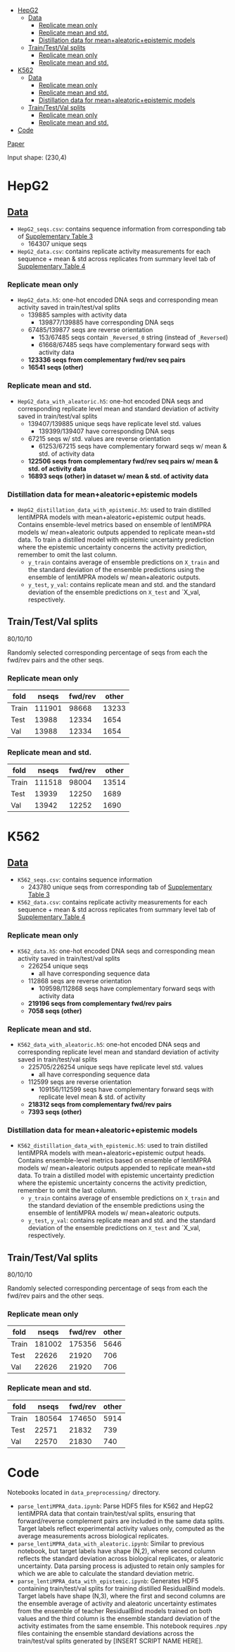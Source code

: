 - [HepG2](#hepg2)
  - [Data](#data)
    - [Replicate mean only](#replicate-mean-only)
    - [Replicate mean and std.](#replicate-mean-and-std)
    - [Distillation data for mean+aleatoric+epistemic models](#distillation-data-for-meanaleatoricepistemic-models)
  - [Train/Test/Val splits](#traintestval-splits)
    - [Replicate mean only](#replicate-mean-only-1)
    - [Replicate mean and std.](#replicate-mean-and-std-1)
- [K562](#k562)
  - [Data](#data-1)
    - [Replicate mean only](#replicate-mean-only-2)
    - [Replicate mean and std.](#replicate-mean-and-std-2)
    - [Distillation data for mean+aleatoric+epistemic models](#distillation-data-for-meanaleatoricepistemic-models-1)
  - [Train/Test/Val splits](#traintestval-splits-1)
    - [Replicate mean only](#replicate-mean-only-3)
    - [Replicate mean and std.](#replicate-mean-and-std-3)
- [Code](#code)

[Paper](https://www.biorxiv.org/content/10.1101/2023.03.05.531189v1)

Input shape: (230,4)

# HepG2

## [Data](https://www.biorxiv.org/content/10.1101/2023.03.05.531189v1.full)
- `HepG2_seqs.csv`: contains sequence information from corresponding tab of [Supplementary Table 3](https://www.biorxiv.org/content/10.1101/2023.03.05.531189v1.supplementary-material)
  - 164307 unique seqs
- `HepG2_data.csv`: contains replicate activity measurements for each sequence + mean & std across replicates from summary level tab of [Supplementary Table 4](https://www.biorxiv.org/content/10.1101/2023.03.05.531189v1.supplementary-material)
  
### Replicate mean only
- `HepG2_data.h5`: one-hot encoded DNA seqs and corresponding mean activity saved in train/test/val splits
  - 139885 samples with activity data
    - 139877/139885 have corresponding DNA seqs
  - 67485/139877 seqs are reverse orientation
    - 153/67485 seqs contain `_Reversed_0` string (instead of `_Reversed`)
    - 61668/67485 seqs have complementary forward seqs with activity data
  - **123336 seqs from complementary fwd/rev seq pairs**
  - **16541 seqs (other)**

### Replicate mean and std.
- `HepG2_data_with_aleatoric.h5`: one-hot encoded DNA seqs and corresponding replicate level mean and standard deviation of activity saved in train/test/val splits
  - 139407/139885 unique seqs have replicate level std. values
    - 139399/139407 have corresponding DNA seqs
  - 67215 seqs w/ std. values are reverse orientation
    - 61253/67215 seqs have complementary forward seqs w/ mean & std. of activity data 
  - **122506 seqs from complementary fwd/rev seq pairs w/ mean & std. of activity data**
  - **16893 seqs (other) in dataset w/ mean & std. of activity data**

### Distillation data for mean+aleatoric+epistemic models
- `HepG2_distillation_data_with_epistemic.h5`: used to train distilled lentiMPRA models with mean+aleatoric+epistemic output heads. Contains ensemble-level metrics based on ensemble of lentiMPRA models w/ mean+aleatoric outputs appended to replicate mean+std data. To train a distilled model with epistemic uncertainty prediction where the epistemic uncertainty concerns the activity prediction, remember to omit the last column.
  - `y_train` contains average of ensemble predictions on `X_train` and the standard deviation of the ensemble predictions using the ensemble of lentiMPRA models w/ mean+aleatoric outputs. 
  - `y_test`, `y_val`: contains replicate mean and std. and the standard deviation of the ensemble predictions on `X_test` and `X_val, respectively. 

## Train/Test/Val splits
80/10/10

Randomly selected corresponding percentage of seqs from each the fwd/rev pairs and the other seqs. 

### Replicate mean only 
| fold  | nseqs  | fwd/rev | other |
|-------|--------|---------|-------|
| Train | 111901 | 98668   | 13233 |
| Test  | 13988  | 12334   | 1654  |
| Val   | 13988  | 12334   | 1654  |

### Replicate mean and std. 
| fold  | nseqs  | fwd/rev | other |
|-------|--------|---------|-------|
| Train | 111518 | 98004   | 13514 |
| Test  | 13939  | 12250   | 1689  |
| Val   | 13942  | 12252   | 1690  |

# K562

## [Data](https://www.biorxiv.org/content/10.1101/2023.03.05.531189v1.full)
- `K562_seqs.csv`: contains sequence information 
  - 243780 unique seqs from corresponding tab of [Supplementary Table 3](https://www.biorxiv.org/content/10.1101/2023.03.05.531189v1.supplementary-material)
- `K562_data.csv`: contains replicate activity measurements for each sequence + mean & std across replicates from summary level tab of [Supplementary Table 4](https://www.biorxiv.org/content/10.1101/2023.03.05.531189v1.supplementary-material)

### Replicate mean only
- `K562_data.h5`: one-hot encoded DNA seqs and corresponding mean activity saved in train/test/val splits
  - 226254 unique seqs
    - all have corresponding sequence data
  - 112868 seqs are reverse orientation
    - 109598/112868 seqs have complementary forward seqs with activity data
  - **219196 seqs from complementary fwd/rev pairs**
  - **7058 seqs (other)**

### Replicate mean and std.
- `K562_data_with_aleatoric.h5`: one-hot encoded DNA seqs and corresponding replicate level mean and standard deviation of activity saved in train/test/val splits
  - 225705/226254 unique seqs have replicate level std. values
    - all have corresponding sequence data
  - 112599 seqs are reverse orientation
    - 109156/112599 seqs have complementary forward seqs with replicate level mean & std. of activity 
  - **218312 seqs from complementary fwd/rev pairs** 
  - **7393 seqs (other)**

### Distillation data for mean+aleatoric+epistemic models
- `K562_distillation_data_with_epistemic.h5`: used to train distilled lentiMPRA models with mean+aleatoric+epistemic output heads. Contains ensemble-level metrics based on ensemble of lentiMPRA models w/ mean+aleatoric outputs appended to replicate mean+std data. To train a distilled model with epistemic uncertainty prediction where the epistemic uncertainty concerns the activity prediction, remember to omit the last column.
  - `y_train` contains average of ensemble predictions on `X_train` and the standard deviation of the ensemble predictions using the ensemble of lentiMPRA models w/ mean+aleatoric outputs. 
  - `y_test`, `y_val`: contains replicate mean and std. and the standard deviation of the ensemble predictions on `X_test` and `X_val, respectively. 

## Train/Test/Val splits
80/10/10

Randomly selected corresponding percentage of seqs from each the fwd/rev pairs and the other seqs. 

### Replicate mean only 
| fold  | nseqs  | fwd/rev | other |
|-------|--------|---------|-------|
| Train | 181002 | 175356   | 5646 |
| Test  | 22626  | 21920   | 706  |
| Val   | 22626  | 21920   | 706  |
### Replicate mean and std.
| fold  | nseqs  | fwd/rev | other |
|-------|--------|---------|-------|
| Train | 180564 | 174650   | 5914 |
| Test  | 22571  | 21832   | 739  |
| Val   | 22570  | 21830   | 740  |

# Code
Notebooks located in `data_preprocessing/` directory. 
- `parse_lentiMPRA_data.ipynb`: Parse HDF5 files for K562 and HepG2 lentiMPRA data that contain train/test/val splits, ensuring that forward/reverse complement pairs are included in the same data splits. Target labels reflect experimental activity values only, computed as the average measurements across biological replicates.
- `parse_lentiMPRA_data_with_aleatoric.ipynb`: Similar to previous notebook, but target labels have shape (N,2), where second column reflects the standard deviation across biological replicates, or aleatoric uncertainty. Data parsing process is adjusted to retain only samples for which we are able to calculate the standard deviation metric. 
- `parse_lentiMPRA_data_with_epistemic.ipynb`: Generates HDF5 containing train/test/val splits for training distilled ResidualBind models. Target labels have shape (N,3), where the first and second columns are the ensemble average of activity and aleatoric uncertainty estimates from the ensemble of teacher ResidualBind models trained on both values and the third column is the ensemble standard deviation of the activity estimates from the same ensemble. This notebook requires .npy files containing the ensemble standard deviations across the train/test/val splits generated by [INSERT SCRIPT NAME HERE].